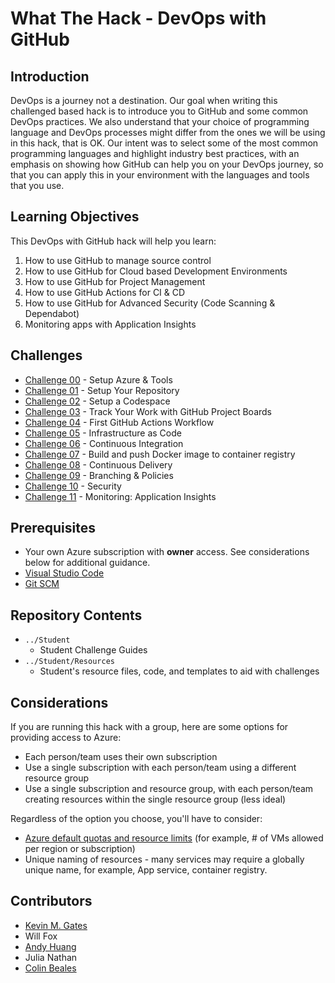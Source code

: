 # What The Hack - DevOps with GitHub

## Introduction
DevOps is a journey not a destination. Our goal when writing this challenged based hack is to introduce you to GitHub and some common DevOps practices. We also understand that your choice of programming language and DevOps processes might differ from the ones we will be using in this hack, that is OK. Our intent was to select some of the most common programming languages and highlight industry best practices, with an emphasis on showing how GitHub can help you on your DevOps journey, so that you can apply this in your environment with the languages and tools that you use.

## Learning Objectives

This DevOps with GitHub hack will help you learn:
1. How to use GitHub to manage source control
2. How to use GitHub for Cloud based Development Environments
3. How to use GitHub for Project Management
4. How to use GitHub Actions for CI & CD
5. How to use GitHub for Advanced Security (Code Scanning & Dependabot)
6. Monitoring apps with Application Insights

## Challenges
 - [Challenge 00](./Student/Challenge-00.md) - Setup Azure & Tools
 - [Challenge 01](./Student/Challenge-01.md) - Setup Your Repository
 - [Challenge 02](./Student/Challenge-02.md) - Setup a Codespace
 - [Challenge 03](./Student/Challenge-03.md) - Track Your Work with GitHub Project Boards
 - [Challenge 04](./Student/Challenge-04.md) - First GitHub Actions Workflow
 - [Challenge 05](./Student/Challenge-05.md) - Infrastructure as Code
 - [Challenge 06](./Student/Challenge-06.md) - Continuous Integration
 - [Challenge 07](./Student/Challenge-07.md) - Build and push Docker image to container registry
 - [Challenge 08](./Student/Challenge-08.md) - Continuous Delivery
 - [Challenge 09](./Student/Challenge-09.md) - Branching & Policies
 - [Challenge 10](./Student/Challenge-10.md) - Security
 - [Challenge 11](./Student/Challenge-11.md) - Monitoring: Application Insights


## Prerequisites
- Your own Azure subscription with **owner** access. See considerations below for additional guidance.
- [Visual Studio Code](https://code.visualstudio.com)
- [Git SCM](https://git-scm.com/download)

## Repository Contents
- `../Student`
  - Student Challenge Guides
- `../Student/Resources`
  - Student's resource files, code, and templates to aid with challenges

## Considerations

If you are running this hack with a group, here are some options for providing access to Azure:
- Each person/team uses their own subscription
- Use a single subscription with each person/team using a different resource group
- Use a single subscription and resource group, with each person/team creating resources within the single resource group (less ideal)

Regardless of the option you choose, you'll have to consider:
- [Azure default quotas and resource limits](https://docs.microsoft.com/en-us/azure/azure-resource-manager/management/azure-subscription-service-limits) (for example, # of VMs allowed per region or subscription)
- Unique naming of resources - many services may require a globally unique name, for example, App service, container registry.

## Contributors
- [Kevin M. Gates](https://github.com/kevinmgates)
- Will Fox
- [Andy Huang](https://github.com/whowong)
- Julia Nathan
- [Colin Beales](https://github.com/colinbeales/)
